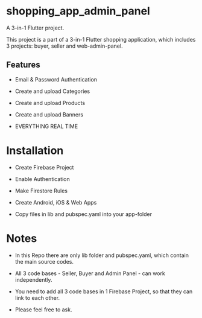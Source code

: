 # shopping_app_admin_panel

A 3-in-1 Flutter project.

This project is a part of a 3-in-1 Flutter shopping application, which includes 3 projects: buyer, seller and web-admin-panel.

## Features

- Email & Password Authentication

- Create and upload Categories

- Create and upload Products

- Create and upload Banners

- EVERYTHING REAL TIME

# Installation

- Create Firebase Project

- Enable Authentication

- Make Firestore Rules

- Create Android, iOS & Web Apps

- Copy files in lib and pubspec.yaml into your app-folder

# Notes

- In this Repo there are only lib folder and pubspec.yaml, which contain the main source codes.

- All 3 code bases - Seller, Buyer and Admin Panel - can work independently.

- You need to add all 3 code bases in 1 Firebase Project, so that they can link to each other.

- Please feel free to ask.
